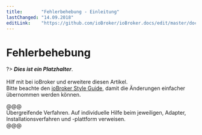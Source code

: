 ```yaml
---
title:       "Fehlerbehebung - Einleitung"
lastChanged: "14.09.2018"
editLink:    "https://github.com/ioBroker/ioBroker.docs/edit/master/docs/trouble/README.md"
---
```


# Fehlerbehebung

?> ***Dies ist ein Platzhalter***.
   <br><br>
   Hilf mit bei ioBroker und erweitere diesen Artikel.  
   Bitte beachte den [ioBroker Style Guide](community/styleguidedoc), 
   damit die Änderungen einfacher übernommen werden können.

@@@   
Übergreifende Verfahren. Auf individuelle Hilfe beim jeweiligen, Adapter,
Installationsverfahren und -plattform verweisen.  
@@@
